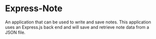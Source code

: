# Express-Note
An application that can be used to write and save notes. This application uses an Express.js back end and will save and retrieve note data from a JSON file.
